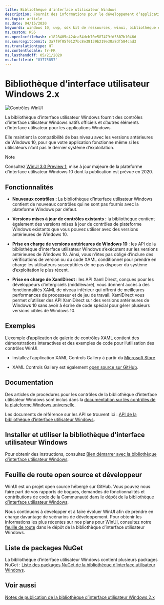 ```yaml
---
title: Bibliothèque d’interface utilisateur Windows
description: Fournit des informations pour le développement d’applications WinUI 2.x et Windows.
ms.topic: article
ms.date: 04/15/2020
keywords: windows 10, uwp, sdk kit de ressources, winui, bibliothèque d’interface utilisateur Windows
ms.custom: RS5
ms.openlocfilehash: c1828405c424ca54dcb70e587479fd5307b1046d
ms.sourcegitcommit: 3a7f9f05f0127bc8e38139b219e30a8df584cad3
ms.translationtype: HT
ms.contentlocale: fr-FR
ms.lasthandoff: 05/21/2020
ms.locfileid: "83775857"
---
```

# <a name="windows-ui-library-2x"></a>Bibliothèque d’interface utilisateur Windows 2.x

![Contrôles WinUI](images/winUI-library-767.png)

La bibliothèque d’interface utilisateur Windows fournit des contrôles d’interface utilisateur Windows natifs officiels et d’autres éléments d’interface utilisateur pour les applications Windows.

Elle maintient la compatibilité de bas niveau avec les versions antérieures de Windows 10, pour que votre application fonctionne même si les utilisateurs n’ont pas le dernier système d’exploitation.

> [!NOTE]
> Consultez [WinUI 3.0 Preview 1](../winui3/index.md), mise à jour majeure de la plateforme d’interface utilisateur Windows 10 dont la publication est prévue en 2020.

## <a name="features"></a>Fonctionnalités

* **Nouveaux contrôles** : La bibliothèque d’interface utilisateur Windows contient de nouveaux contrôles qui ne sont pas fournis avec la plateforme Windows par défaut.

* **Versions mises à jour de contrôles existants** : la bibliothèque contient également des versions mises à jour de contrôles de plateforme Windows existants que vous pouvez utiliser avec des versions antérieures de Windows 10.

* **Prise en charge de versions antérieures de Windows 10** : les API de la bibliothèque d’interface utilisateur Windows s’exécutent sur les versions antérieures de Windows 10. Ainsi, vous n’êtes pas obligé d’inclure des vérifications de version ou du code XAML conditionnel pour prendre en charge les utilisateurs susceptibles de ne pas disposer du système d’exploitation le plus récent.

* **Prise en charge de XamlDirect** : les API Xaml Direct, conçues pour les développeurs d’intergiciels (middleware), vous donnent accès à des fonctionnalités XAML de niveau inférieur qui offrent de meilleures performances de processeur et de jeu de travail. XamlDirect vous permet d’utiliser des API XamlDirect sur des versions antérieures de Windows 10 sans avoir à écrire de code spécial pour gérer plusieurs versions cibles de Windows 10.

## <a name="examples"></a>Exemples

L’exemple d’application de galerie de contrôles XAML contient des démonstrations interactives et des exemples de code pour l’utilisation des contrôles WinUI.

* Installez l’application XAML Controls Gallery à partir du [Microsoft Store](
https://www.microsoft.com/p/xaml-controls-gallery/9msvh128x2zt).

* XAML Controls Gallery est également [open source sur GitHub](
https://github.com/Microsoft/Xaml-Controls-Gallery).

## <a name="documentation"></a>Documentation

Des articles de procédures pour les contrôles de la bibliothèque d’interface utilisateur Windows sont inclus dans la [documentation sur les contrôles de la plateforme Windows universelle](/windows/uwp/design/controls-and-patterns/).

Les documents de référence sur les API se trouvent ici : [API de la bibliothèque d’interface utilisateur Windows](/uwp/api/overview/winui/).

## <a name="install-and-use-the-windows-ui-library"></a>Installer et utiliser la bibliothèque d’interface utilisateur Windows

Pour obtenir des instructions, consultez [Bien démarrer avec la bibliothèque d’interface utilisateur Windows](getting-started.md).

## <a name="open-source-and-developer-roadmap"></a>Feuille de route open source et développeur

WinUI est un projet open source hébergé sur GitHub. Vous pouvez nous faire part de vos rapports de bogues, demandes de fonctionnalités et contributions de code de la Communauté dans le [dépôt de la bibliothèque d’interface utilisateur Windows](https://aka.ms/winui).

Nous continuons à développer et à faire évoluer WinUI afin de prendre en charge davantage de scénarios de développement. Pour obtenir les informations les plus récentes sur nos plans pour WinUI, consultez notre [feuille de route](https://github.com/microsoft/microsoft-ui-xaml/blob/master/docs/roadmap.md) dans le dépôt de la bibliothèque d’interface utilisateur Windows.

## <a name="nuget-package-list"></a>Liste de packages NuGet

La bibliothèque d’interface utilisateur Windows contient plusieurs packages NuGet : [Liste des packages NuGet de la bibliothèque d’interface utilisateur Windows](nuget-packages.md).

## <a name="see-also"></a>Voir aussi

[Notes de publication de la bibliothèque d’interface utilisateur Windows 2.x](release-notes/index.md)
